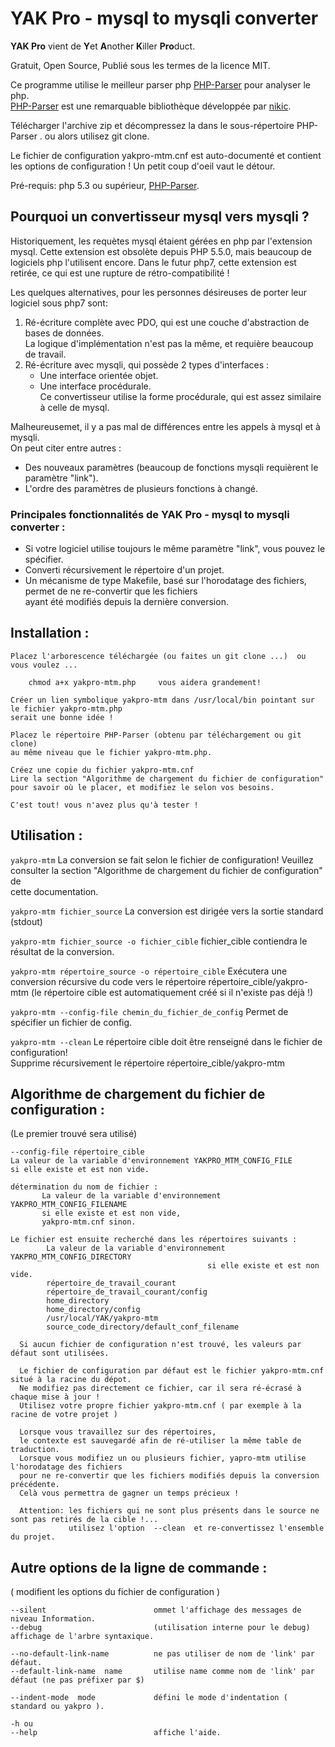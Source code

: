 # YAK Pro - mysql to mysqli converter

**YAK Pro** vient de  **Y**et **A**nother **K**iller **Pro**duct.

Gratuit, Open Source, Publié sous les termes de la licence MIT.  

Ce programme utilise le meilleur parser php [PHP-Parser](https://github.com/nikic/PHP-Parser) pour analyser le php.  
[PHP-Parser](https://github.com/nikic/PHP-Parser) est une remarquable bibliothèque développée par [nikic](https://github.com/nikic).

Télécharger l'archive zip et décompressez la dans le sous-répertoire PHP-Parser .
ou alors utilisez git clone.

Le fichier de configuration yakpro-mtm.cnf est auto-documenté et contient les options de configuration !
Un petit coup d'oeil vaut le détour.  


Pré-requis:  php 5.3 ou supérieur, [PHP-Parser](https://github.com/nikic/PHP-Parser).


## Pourquoi un convertisseur mysql vers mysqli ?

Historiquement, les requètes mysql étaient gérées en php par l'extension mysql.
Cette extension est obsolète depuis PHP 5.5.0, mais beaucoup de logiciels php l'utilisent encore.
Dans le futur php7, cette extension est retirée, ce qui est une rupture de rétro-compatibilité !

Les quelques alternatives, pour les personnes désireuses de porter leur logiciel sous php7 sont:  
1) Ré-écriture complète avec PDO, qui est une couche d'abstraction de bases de données.  
   La logique d'implémentation n'est pas la même, et requière beaucoup de travail.  
2) Ré-écriture avec mysqli, qui possède 2 types d'interfaces :  
   - Une interface orientée objet.  
   - Une interface procédurale.  
   Ce convertisseur utilise la forme procédurale, qui est assez similaire à celle de mysql.  

   
Malheureusemet, il y a pas mal de différences entre les appels à mysql et à mysqli.  
On peut citer entre autres :
 - Des nouveaux paramètres (beaucoup de fonctions mysqli requièrent le paramètre "link").
 - L'ordre des paramètres de plusieurs fonctions à changé.


### Principales fonctionnalités de YAK Pro - mysql to mysqli converter :

- Si votre logiciel utilise toujours le même paramètre "link", vous pouvez le spécifier.
- Converti récursivement le répertoire d'un projet.
- Un mécanisme de type Makefile, basé sur l'horodatage des fichiers, permet de ne re-convertir que les fichiers  
  ayant été modifiés depuis la dernière conversion.


## Installation :
    Placez l'arborescence téléchargée (ou faites un git clone ...)  ou vous voulez ...

        chmod a+x yakpro-mtm.php     vous aidera grandement!

    Créer un lien symbolique yakpro-mtm dans /usr/local/bin pointant sur le fichier yakpro-mtm.php
    serait une bonne idée !

    Placez le répertoire PHP-Parser (obtenu par téléchargement ou git clone)
    au même niveau que le fichier yakpro-mtm.php.

    Créez une copie du fichier yakpro-mtm.cnf
    Lire la section "Algorithme de chargement du fichier de configuration"
    pour savoir où le placer, et modifiez le selon vos besoins.

    C'est tout! vous n'avez plus qu'à tester !

####

## Utilisation :

`yakpro-mtm`
La conversion se fait selon le fichier de configuration!
Veuillez consulter la section "Algorithme de chargement du fichier de configuration" de  
cette documentation.

`yakpro-mtm fichier_source`
La conversion est dirigée vers la sortie standard (stdout)

`yakpro-mtm fichier_source -o fichier_cible`
fichier_cible contiendra le résultat de la conversion.

`yakpro-mtm répertoire_source -o répertoire_cible`
Exécutera une conversion récursive du code vers le répertoire répertoire_cible/yakpro-mtm
(le répertoire cible est automatiquement créé si il n'existe pas déjà !)

`yakpro-mtm --config-file chemin_du_fichier_de_config`
Permet de spécifier un fichier de config.

`yakpro-mtm --clean`
Le répertoire cible doit être renseigné dans le fichier de configuration!  
Supprime récursivement le répertoire répertoire_cible/yakpro-mtm


## Algorithme de chargement du fichier de configuration :
(Le premier trouvé sera utilisé)

    --config-file répertoire_cible
    La valeur de la variable d'environnement YAKPRO_MTM_CONFIG_FILE
    si elle existe et est non vide.

    détermination du nom de fichier :
           La valeur de la variable d'environnement YAKPRO_MTM_CONFIG_FILENAME
           si elle existe et est non vide,
           yakpro-mtm.cnf sinon.

    Le fichier est ensuite recherché dans les répertoires suivants :
            La valeur de la variable d'environnement YAKPRO_MTM_CONFIG_DIRECTORY
                                                si elle existe et est non vide.
            répertoire_de_travail_courant
            répertoire_de_travail_courant/config
            home_directory
            home_directory/config
            /usr/local/YAK/yakpro-mtm
            source_code_directory/default_conf_filename

      Si aucun fichier de configuration n'est trouvé, les valeurs par défaut sont utilisées.

      Le fichier de configuration par défaut est le fichier yakpro-mtm.cnf situé à la racine du dépot.
      Ne modifiez pas directement ce fichier, car il sera ré-écrasé à chaque mise à jour !
      Utilisez votre propre fichier yakpro-mtm.cnf ( par exemple à la racine de votre projet )

      Lorsque vous travaillez sur des répertoires,
      le contexte est sauvegardé afin de ré-utiliser la même table de traduction.
      Lorsque vous modifiez un ou plusieurs fichier, yapro-mtm utilise l'horodatage des fichiers
      pour ne re-convertir que les fichiers modifiés depuis la conversion précédente.
      Celà vous permettra de gagner un temps précieux !

      Attention: les fichiers qui ne sont plus présents dans le source ne sont pas retirés de la cible !...
                 utilisez l'option  --clean  et re-convertissez l'ensemble du projet.

## Autre options de la ligne de commande :
( modifient les options du fichier de configuration )

    --silent                        ommet l'affichage des messages de niveau Information.
    --debug                         (utilisation interne pour le debug) affichage de l'arbre syntaxique.

    --no-default-link-name          ne pas utiliser de nom de 'link' par défaut.
    --default-link-name  name       utilise name comme nom de 'link' par défaut (ne pas préfixer par $)

    --indent-mode  mode             défini le mode d'indentation ( standard ou yakpro ).

    -h ou
    --help                          affiche l'aide.

####

